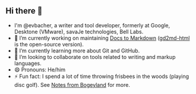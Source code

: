 ## Hi there 👋

<!--
**evbacher/evbacher** is a ✨ _special_ ✨ repository because its `README.md` (this file) appears on your GitHub profile.

Here are some ideas to get you started:

- 🔭 I’m currently working on ...
- 🌱 I’m currently learning ...
- 👯 I’m looking to collaborate on ...
- 🤔 I’m looking for help with ...
- 💬 Ask me about ...
- 📫 How to reach me: ...
- 😄 Pronouns: ...
- ⚡ Fun fact: ...
-->

- I'm @evbacher, a writer and tool developer, formerly at Google, Desktone (VMware), savaJe technologies, Bell Labs.
- 🔭 I’m currently working on maintaining [Docs to Markdown](https://workspace.google.com/marketplace/app/docs_to_markdown/700168918607) ([gd2md-html](https://github.com/evbacher/gd2md-html) is the open-source version).
- 🌱 I’m currently learning more about Git and GitHub.
- 👯 I’m looking to collaborate on tools related to writing and markup languages.
- 😄 Pronouns: He/him
- ⚡ Fun fact: I spend a lot of time throwing frisbees in the woods (playing disc golf). See [Notes from Bogeyland](https://notesfrombogeyland.substack.com/) for more.

